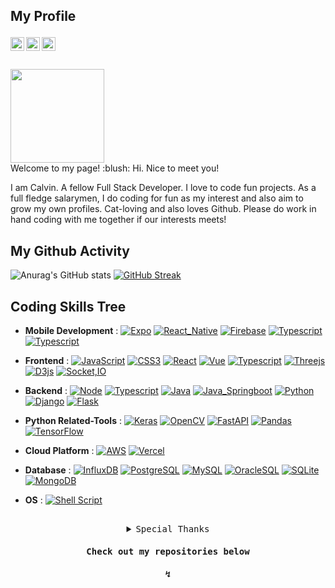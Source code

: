 
## My Profile <p align="center"> 

<a href="https://www.linkedin.com/in/kelvin-luawenzheng/">
  <img align="left" alt="Calvin Lua's LinkedIn" width="22px" src="https://upload.wikimedia.org/wikipedia/commons/thumb/c/ca/LinkedIn_logo_initials.png/600px-LinkedIn_logo_initials.png" />
</a>
<a href="mailto:wenzhenglua.sg@gmail.com">
  <img align="left" alt="Calvin Lua's Email" width="22px" src="https://cdn-icons-png.flaticon.com/512/281/281769.png" />
</a>

<a href="https://calvinlua.vercel.app">
    <img align="left" alt="Calvin Lua's Porfolio Website" width="22px" src="https://github.com/calvinlua/calvinlua/assets/86276701/a9f4e9d8-9c9f-4fe2-a53a-b93e776cdaa1" />
</a>

<br/>
<br/>
<br/>

<a>
 <img  width="150" src="https://gist.githubusercontent.com/moonheekim0118/bcbbb9c2fd8c477027617a67e0ec812f/raw/2c15614ff01ff7518bcd6da526939644c8324e11/octocat.gif">
</a>

<br/>
  Welcome to my page! :blush:
Hi. Nice to meet you! 

I am Calvin. A fellow Full Stack Developer. I love to code fun projects. 
As a full fledge salarymen, I do coding for fun as my interest and also aim to grow my own profiles. 
Cat-loving and also loves Github. Please do work in hand coding with me together if our interests meets!

</details>
 
## My Github Activity 
![Anurag's GitHub stats](https://github-readme-stats.vercel.app/api?username=calvinlua&show_icons=true&theme=dracula&countprivate=true)
[![GitHub Streak](https://github-readme-streak-stats.herokuapp.com?user=%20calvinlua&mode=weekly)](https://git.io/streak-stats)

## Coding Skills Tree 

- **Mobile Development** : 
[![Expo](https://img.shields.io/badge/Expo-000000?style=for-the-badge&logo=expo&logoColor=white)](https://developer.mozilla.org/en-US/docs/Web/CSS)
[![React_Native](https://img.shields.io/badge/React_Native-23272f?style=for-the-badge&logo=react&logoColor=3b82f6)](https://developer.mozilla.org/en-US/docs/Web/CSS)
[![Firebase](https://img.shields.io/badge/firebase-ffffff?style=for-the-badge&logo=firebase&logoColor=ffc400)](https://developer.mozilla.org/en-US/docs/Web/CSS)
[![Typescript](https://img.shields.io/badge/Node-363636?style=for-the-badge&logo=typescript&logoColor=00000)](https://developer.mozilla.org/en-US/docs/Web/CSS)
[![Typescript](https://img.shields.io/badge/Node-363636?style=for-the-badge&logo=typescript&logoColor=00000)](https://developer.mozilla.org/en-US/docs/Web/CSS)


- **Frontend** : 
[![JavaScript](https://img.shields.io/badge/JavaScript-323330?style=for-the-badge&logo=javascript&logoColor=F7DF1E)](https://developer.mozilla.org/en-US/docs/Web/JavaScript)
[![CSS3](https://img.shields.io/badge/CSS3-1572B6?style=for-the-badge&logo=css3&logoColor=white)](https://developer.mozilla.org/en-US/docs/Web/CSS)
[![React](https://img.shields.io/badge/React-23272f?style=for-the-badge&logo=react&logoColor=3b82f6)](https://developer.mozilla.org/en-US/docs/Web/CSS)
[![Vue](https://img.shields.io/badge/Vue-23272f?style=for-the-badge&logo=vuedotjs&logoColor=42b883)](https://developer.mozilla.org/en-US/docs/Web/CSS)
[![Typescript](https://img.shields.io/badge/Node-363636?style=for-the-badge&logo=typescript&logoColor=00000)](https://developer.mozilla.org/en-US/docs/Web/CSS)
[![Threejs](https://img.shields.io/badge/Three.js-ffffff?style=for-the-badge&logo=threedotjs&logoColor=000000)](https://developer.mozilla.org/en-US/docs/Web/CSS)
[![D3js](https://img.shields.io/badge/D3.js-ffffff?style=for-the-badge&logo=d3&logoColor=F9A03C)](https://developer.mozilla.org/en-US/docs/Web/CSS)
[![Socket,IO](https://img.shields.io/badge/Socket.IO-ffffff?style=for-the-badge&logo=socketdotio&logoColor=010101)](https://developer.mozilla.org/en-US/docs/Web/CSS)


- **Backend** :
[![Node](https://img.shields.io/badge/Node-363636?style=for-the-badge&logo=nodedotjs&logoColor=8fc708)](https://developer.mozilla.org/en-US/docs/Web/CSS)
[![Typescript](https://img.shields.io/badge/Node-363636?style=for-the-badge&logo=typescript&logoColor=00000)](https://developer.mozilla.org/en-US/docs/Web/CSS)
[![Java](https://img.shields.io/badge/Java-ed272c?style=for-the-badge&logo=java&logoColor=42b883)](https://developer.mozilla.org/en-US/docs/Web/CSS)
[![Java_Springboot](https://img.shields.io/badge/Java_Springboot-ed272c?style=for-the-badge&logo=java&logoColor=42b883)](https://developer.mozilla.org/en-US/docs/Web/CSS)
[![Python](https://img.shields.io/badge/Python-363636?style=for-the-badge&logo=python&logoColor=ffde5a)](https://developer.mozilla.org/en-US/docs/Web/CSS)
[![Django](https://img.shields.io/badge/Django-ffffff?style=for-the-badge&logo=django&logoColor=092E20)](https://developer.mozilla.org/en-US/docs/Web/CSS)
[![Flask](https://img.shields.io/badge/Flask-363636?style=for-the-badge&logo=flask&logoColor=#000000)](https://developer.mozilla.org/en-US/docs/Web/CSS)


- **Python Related-Tools** : 
[![Keras](https://img.shields.io/badge/Keras-363636?style=for-the-badge&logo=keras&logoColor=d10808)](https://developer.mozilla.org/en-US/docs/Web/CSS)
[![OpenCV](https://img.shields.io/badge/opencv-363636?style=for-the-badge&logo=opencv&logoColor=1499ff)](https://developer.mozilla.org/en-US/docs/Web/CSS)
[![FastAPI](https://img.shields.io/badge/Fast_API-ffffff?style=for-the-badge&logo=fastapi&logoColor=009688)](https://developer.mozilla.org/en-US/docs/Web/CSS)
[![Pandas](https://img.shields.io/badge/Pandas-ffffff?style=for-the-badge&logo=pandas&logoColor=150458)](https://developer.mozilla.org/en-US/docs/Web/CSS)
[![TensorFlow](https://img.shields.io/badge/TensorFlow-FF6F00?style=for-the-badge&logo=TensorFlow&logoColor=white)](https://www.tensorflow.org/)


- **Cloud Platform** :
[![AWS](https://img.shields.io/badge/AWS-%23FF9900.svg?style=for-the-badge&logo=amazonwebservices&logoColor=white)](https://aws.amazon.com/)
[![Vercel](https://img.shields.io/badge/Vercel-000000?style=for-the-badge&logo=vercel&logoColor=white)](https://developer.mozilla.org/en-US/docs/Web/CSS)


- **Database** : 
[![InfluxDB](https://img.shields.io/badge/InfluxDB-22ADF6?style=for-the-badge&logo=InfluxDB&logoColor=white)](https://www.influxdata.com/)
[![PostgreSQL](https://img.shields.io/badge/PostgreSQL-4169E1?style=for-the-badge&logo=postgresql&logoColor=white)](https://www.postgresql.org/)
[![MySQL](https://img.shields.io/badge/MySQL-ffffff?style=for-the-badge&logo=mysql&logoColor=4479A1)](https://www.postgresql.org/)
[![OracleSQL](https://img.shields.io/badge/OracleSQL-ed272c?style=for-the-badge&logo=java&logoColor=42b883)](https://developer.mozilla.org/en-US/docs/Web/CSS)
[![SQLite](https://img.shields.io/badge/SQLite-ffffff?style=for-the-badge&logo=sqlite&logoColor=003B57)](https://developer.mozilla.org/en-US/docs/Web/CSS)
[![MongoDB](https://img.shields.io/badge/MongoDB-ffffff?style=for-the-badge&logo=mongodb&logoColor=47A248)](https://developer.mozilla.org/en-US/docs/Web/CSS)

- **OS** :
[![Shell Script](https://img.shields.io/badge/Unix_Shell_Script-%23121011.svg?style=for-the-badge&logo=linux&logoColor=white)](#)
<!--
<table>
  <tr>
    <td width="50%">
      <h3 align="center">sentiment analysis</h3>
      <p align="center">
        <a href="https://github.com/r4njith-kali/sentiment_analysis">
          <img src="https://github-readme-stats.vercel.app/api/pin/?username=r4njith-kali&repo=sentiment_analysis&theme=github_dark" alt="sentiment_analysis" />
        </a>
      </p>
      <p align="center">Personal Project</p>
    </td>
    <td width="50%">
      <h3 align="center">Stock Price Forecasting Model</h3>
      <p align="center">
        <a href="https://github.com/r4njith-kali/stock-market-prediction">
          <img src="https://github-readme-stats.vercel.app/api/pin/?username=r4njith-kali&repo=stock-market-prediction&theme=github_dark" alt="Stock price forecasting model" />
        </a>
      </p>
      <p align="center">Modelling price of stock using LSTM</p>
    </td>
  </tr>
</table>
-->



</details>

##

<details close align="center">
<summary><samp>Special Thanks</samp></summary>
<br>
  <p><b>Happy 100 million developers to Github!</b></p>

<p align="center">
  <img width="250" src="https://raw.githubusercontent.com/gist/ManulMax/2d20af60d709805c55fd784ca7cba4b9/raw/bcfeac7604f674ace63623106eb8bb8471d844a6/github.gif">
</p>

</details>


<h4 align="center"><samp> Check out my repositories below</samp></h4>
<h4 align="center"><samp>↯</samp></h4>
